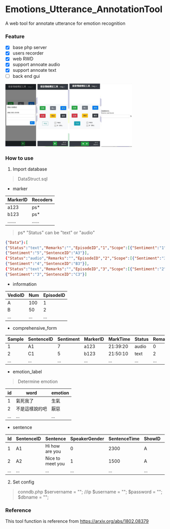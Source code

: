 # Emotions_Utterance_AnnotationTool

A web tool for annotate utterance for emotion recognition

### Feature
- [x] base php server
- [x] users recorder
- [x] web RWD
- [x] support annoate audio
- [x] support annoate text
- [ ] back end gui

<img src="img/tool.png" width="400">

### How to use

1. Import database
>DataStruct.sql

- marker

| MarkerID | Recoders |
| ----- | ---- |
| a123  | ps*  |
| b123  | ps*  |
|.......|......|

>ps* 
"Status" can be "text" or "audio"
```json
{"Data"}:[
{"Status":"text","Remarks":"","EpisodeID","1","Scope":[{"Sentiment":"1","SentenceID":"A1"},{"Sentiment":"0","SentenceID":"A2"},
{"Sentiment":"5","SentenceID":"A3"}],
{"Status":"audio","Remarks":"","EpisodeID","2","Scope":[{"Sentiment":"3","SentenceID":"B1"},{"Sentiment":"6","SentenceID":"B2"},
{"Sentiment":"4","SentenceID":"B3"}],
{"Status":"text","Remarks":"","EpisodeID","3","Scope":[{"Sentiment":"2","SentenceID":"C1"},{"Sentiment":"1","SentenceID":"C2"},
{"Sentiment":"3","SentenceID":"C3"}]
```

- information

| VedioID | Num | EpisodeID |
| -- |---| - |
| A  | 100 | 1 |
| B  | 50  | 2 |
|... |...|...|

- comprehensive_form

| Sample | SentenceID | Sentiment | MarkerID | MarkTime | Status | Remark |
| - | -- | ---- | ----| ----- | ------ | -|
| 1 | A1 | 7   | a123| 21:39:20 | audio | 0 |
| 2 | C1 | 5   | b123| 21:50:10 | text | 2 |
| ... | ... | ...   | ...| ...| ... | ... |

- emotion_label
>Determine emotion

| id | word | emotion |
| -- |---| - |
| 1  | 氣死我了 | 生氣 |
| 2 | 不是這樣說的吧 | 厭惡 |
|... |...|...|

- sentence

| Id | SentenceID |Sentence | SpeakerGender | SentenceTime | ShowID | EpisodeID | DialogID | Sentiment |
| -- | ---- |---- | ---- | ---- | ---- | ---- | ---- | ---- |
| 1 | A1 |Hi how are you | 0 | 2300 | A | A1 | null | null |
| 2 | A2 |Nice to meet you | 1 | 1500 | A | A1 | null | null |
| ... | ... |... | ... | ... | ... | ... | ... | ... |

2. Set config
>conndb.php
       $servername = ""; //ip
       $username = "";
       $password = "";
       $dbname = "";

### Reference
This tool function is reference  from
https://arxiv.org/abs/1802.08379
